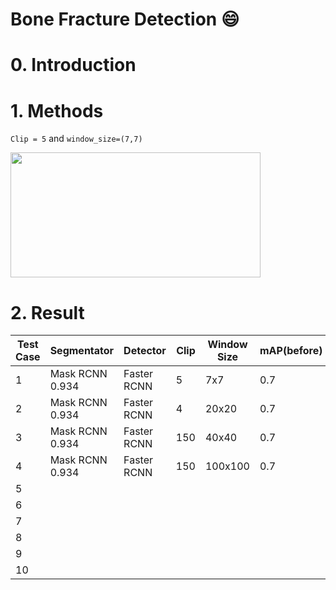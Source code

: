 Bone Fracture Detection :smile:
=====

# 0. Introduction

# 1. Methods

`Clip = 5` and `window_size=(7,7)` 

<img src="https://github.com/manhph2211/Bone-Fracture-Detection/blob/main/imgrm/5_7.png" width="400" height="200">

# 2. Result

| Test Case | Segmentator | Detector    | Clip | Window Size | mAP(before) | mAP(after) |
|-----------|-------------|-------------|------|-------------|-------------|------------|
| 1         | Mask RCNN 0.934| Faster RCNN | 5    | 7x7      | 0.7         | 0.523      |
| 2         | Mask RCNN 0.934| Faster RCNN | 4    | 20x20    | 0.7         | 0.678      |
| 3         | Mask RCNN 0.934| Faster RCNN | 150  | 40x40    | 0.7         | 0.430      |
| 4         | Mask RCNN 0.934| Faster RCNN | 150  | 100x100  | 0.7         | 0.520      |
| 5         |             |             |      |             |             |            |
| 6         |             |             |      |             |             |            |
| 7         |             |             |      |             |             |            |
| 8         |             |             |      |             |             |            |
| 9         |             |             |      |             |             |            |
| 10        |             |             |      |             |             |            |
